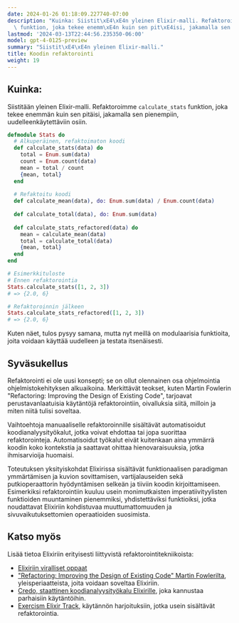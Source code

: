 ```yaml
---
date: 2024-01-26 01:18:09.227740-07:00
description: "Kuinka: Siistit\xE4\xE4n yleinen Elixir-malli. Refaktoroimme `calculate_stats`\
  \ funktion, joka tekee enemm\xE4n kuin sen pit\xE4isi, jakamalla sen pienempiin,\u2026"
lastmod: '2024-03-13T22:44:56.235350-06:00'
model: gpt-4-0125-preview
summary: "Siistit\xE4\xE4n yleinen Elixir-malli."
title: Koodin refaktorointi
weight: 19
---
```


## Kuinka:
Siistitään yleinen Elixir-malli. Refaktoroimme `calculate_stats` funktion, joka tekee enemmän kuin sen pitäisi, jakamalla sen pienempiin, uudelleenkäytettäviin osiin.

```elixir
defmodule Stats do
  # Alkuperäinen, refaktoimaton koodi
  def calculate_stats(data) do
    total = Enum.sum(data)
    count = Enum.count(data)
    mean = total / count
    {mean, total}
  end
  
  # Refaktoitu koodi
  def calculate_mean(data), do: Enum.sum(data) / Enum.count(data)
  
  def calculate_total(data), do: Enum.sum(data)
  
  def calculate_stats_refactored(data) do
    mean = calculate_mean(data)
    total = calculate_total(data)
    {mean, total}
  end
end

# Esimerkkituloste
# Ennen refaktorointia
Stats.calculate_stats([1, 2, 3])
# => {2.0, 6}

# Refaktoroinnin jälkeen
Stats.calculate_stats_refactored([1, 2, 3])
# => {2.0, 6}
```
Kuten näet, tulos pysyy samana, mutta nyt meillä on modulaarisia funktioita, joita voidaan käyttää uudelleen ja testata itsenäisesti.

## Syväsukellus
Refaktorointi ei ole uusi konsepti; se on ollut olennainen osa ohjelmointia ohjelmistokehityksen alkuaikoina. Merkittävät teokset, kuten Martin Fowlerin "Refactoring: Improving the Design of Existing Code", tarjoavat perustavanlaatuisia käytäntöjä refaktorointiin, oivalluksia siitä, milloin ja miten niitä tulisi soveltaa.

Vaihtoehtoja manuaaliselle refaktoroinnille sisältävät automatisoidut koodianalyysityökalut, jotka voivat ehdottaa tai jopa suorittaa refaktorointeja. Automatisoidut työkalut eivät kuitenkaan aina ymmärrä koodin koko kontekstia ja saattavat ohittaa hienovaraisuuksia, jotka ihmisarvioija huomaisi.

Toteutuksen yksityiskohdat Elixirissa sisältävät funktionaalisen paradigman ymmärtämisen ja kuvion sovittamisen, vartijalauseiden sekä putkioperaattorin hyödyntämisen selkeän ja tiiviin koodin kirjoittamiseen. Esimerkiksi refaktorointiin kuuluu usein monimutkaisten imperatiivityylisten funktioiden muuntaminen pienemmiksi, yhdistettäviksi funktioiksi, jotka noudattavat Elixiriin kohdistuvaa muuttumattomuuden ja sivuvaikutuksettomien operaatioiden suosimista.

## Katso myös
Lisää tietoa Elixiriin erityisesti liittyvistä refaktorointitekniikoista:

- [Elixiriin viralliset oppaat](https://elixir-lang.org/getting-started/)
- ["Refactoring: Improving the Design of Existing Code" Martin Fowlerilta](https://martinfowler.com/books/refactoring.html), yleisperiaatteista, joita voidaan soveltaa Elixiriin.
- [Credo, staattinen koodianalyysityökalu Elixirille](https://github.com/rrrene/credo), joka kannustaa parhaisiin käytäntöihin.
- [Exercism Elixir Track](https://exercism.org/tracks/elixir), käytännön harjoituksiin, jotka usein sisältävät refaktorointia.
